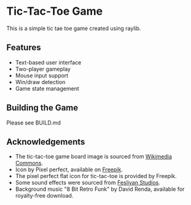 # Tic-Tac-Toe Game

This is a simple tic tae toe game created using raylib.

## Features

- Text-based user interface
- Two-player gameplay
- Mouse input support
- Win/draw detection
- Game state management


## Building the Game

Please see BUILD.md

## Acknowledgements

- The tic-tac-toe game board image is sourced from [Wikimedia Commons](https://commons.wikimedia.org/wiki/File:Tic-tac-toe-game-1.svg).
- Icon by Pixel perfect, available on [Freepik](https://www.freepik.com/icon/tic-tac-toe_2911080).
- The pixel perfect flat icon for tic-tac-toe is provided by Freepik.
- Some sound effects were sourced from [Fesliyan Studios](https://www.fesliyanstudios.com).
- Background music "8 Bit Retro Funk" by David Renda, available for royalty-free download.
